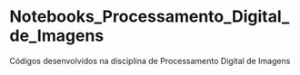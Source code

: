 # Notebooks_Processamento_Digital_de_Imagens
Códigos desenvolvidos na disciplina de Processamento Digital de Imagens
